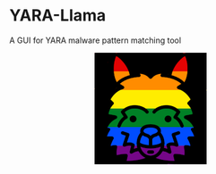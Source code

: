 # YARA-Llama
A GUI for YARA malware pattern matching tool
<p align="center">
  <img width="200" height="200" src="GITimages/lama-head.png">
</p>